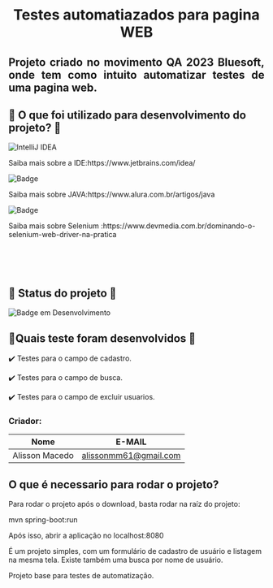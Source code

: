 <h1 align="center"> Testes automatiazados para pagina WEB </h1>

<h2 align="justify">Projeto criado no movimento QA 2023 Bluesoft, onde tem como intuito automatizar testes de uma pagina web.</h2>



## 📁 O que foi utilizado para desenvolvimento do projeto? 📁


![IntelliJ IDEA](https://img.shields.io/badge/IntelliJIDEA-000000.svg?label=Java&message=IDE&style=for-the-badge&logo=intellij-idea&logoColor=white)
<p> Saiba mais sobre a IDE:https://www.jetbrains.com/idea/</p>

![Badge](https://img.shields.io/static/v1?label=Java&message=Linguagem&color=blue&style=for-the-badge&logo=java)
<p> Saiba mais sobre JAVA:https://www.alura.com.br/artigos/java</p>


![Badge](https://img.shields.io/static/v1?label=Selenium&message=WebDriver&color=blue&style=for-the-badge&logo=Selenium)
<p> Saiba mais sobre Selenium :https://www.devmedia.com.br/dominando-o-selenium-web-driver-na-pratica</p>

<br><br><br>
##  :construction: Status do projeto  :construction:
  ![Badge em Desenvolvimento](http://img.shields.io/static/v1?label=STATUS&message=EM%20DESENVOLVIMENTO&color=GREEN&style=for-the-badge) 


## 📑Quais teste foram desenvolvidos 📑

✔️ Testes para o campo de cadastro.

✔️ Testes para o campo de busca.

✔️ Testes para o campo de excluir usuarios.


### Criador: 
|Nome|E-MAIL|
| -------- | -------- | 
|Alisson Macedo|alissonmm61@gmail.com|


## O que é necessario para rodar o projeto?

Para rodar o projeto após o download, basta rodar na raíz do projeto:

mvn spring-boot:run

Após isso, abrir a aplicação no localhost:8080

É um projeto simples, com um formulário de cadastro de usuário e listagem na mesma tela.
Existe também uma busca por nome de usuário.

Projeto base para testes de automatização.
